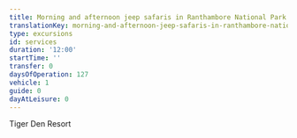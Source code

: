 ```yaml
---
title: Morning and afternoon jeep safaris in Ranthambore National Park
translationKey: morning-and-afternoon-jeep-safaris-in-ranthambore-national-park
type: excursions
id: services
duration: '12:00'
startTime: ''
transfer: 0
daysOfOperation: 127
vehicle: 1
guide: 0
dayAtLeisure: 0
---
```

Tiger Den Resort